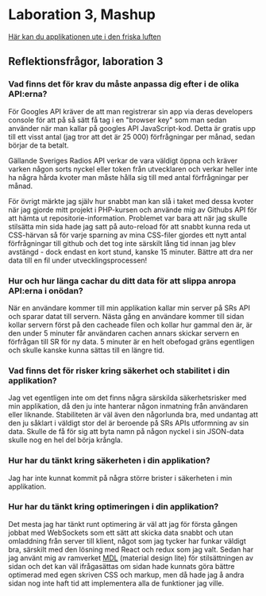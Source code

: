 # Laboration 3, Mashup

[Här kan du applikationen ute i den friska luften](http://mw222rs.github.io/1DV449_mw222rs/assignment3/client/)

## Reflektionsfrågor, laboration 3

### Vad finns det för krav du måste anpassa dig efter i de olika API:erna?

För Googles API kräver de att man registrerar sin app via deras developers console för att på så sätt få tag i en "browser key" som man sedan använder när man kallar på googles API JavaScript-kod. Detta är gratis upp till ett visst antal (jag tror att det är 25 000) förfrågningar per månad, sedan börjar de ta betalt.

Gällande Sveriges Radios API verkar de vara väldigt öppna och kräver varken någon sorts nyckel eller token från utvecklaren och verkar heller inte ha några hårda kvoter man måste hålla sig till med antal förfrågningar per månad. 

För övrigt märkte jag själv hur snabbt man kan slå i taket med dessa kvoter när jag gjorde mitt projekt i PHP-kursen och använde mig av Githubs API för att hämta ut repositorie-information. Problemet var bara att när jag skulle stilsätta min sida hade jag satt på auto-reload för att snabbt kunna reda ut CSS-härvan så för varje sparning av mina CSS-filer gjordes ett nytt antal förfrågningar till github och det tog inte särskilt lång tid innan jag blev avstängd - dock endast en kort stund, kanske 15 minuter. Bättre att dra ner data till en fil under utvecklingsprocessen!


### Hur och hur länga cachar du ditt data för att slippa anropa API:erna i onödan?

När en användare kommer till min applikation kallar min server på SRs API och sparar datat till servern. Nästa gång en användare kommer till sidan kollar servern först på den cacheade filen och kollar hur gammal den är, är den under 5 minuter får användaren cachen annars skickar servern en förfrågan till SR för ny data. 5 minuter är en helt obefogad gräns egentligen och skulle kanske kunna sättas till en längre tid. 

### Vad finns det för risker kring säkerhet och stabilitet i din applikation?

Jag vet egentligen inte om det finns några särskilda säkerhetsrisker med min applikation, då den ju inte hanterar någon inmatning från användaren eller liknande. Stabiliteten är väl även den någorlunda bra, med undantag att den ju såklart i väldigt stor del är beroende på SRs APIs utformning av sin data. Skulle de få för sig att byta namn på någon nyckel i sin JSON-data skulle nog en hel del börja krångla. 

### Hur har du tänkt kring säkerheten i din applikation?

Jag har inte kunnat kommit på några större brister i säkerheten i min applikation. 

### Hur har du tänkt kring optimeringen i din applikation?

Det mesta jag har tänkt runt optimering är väl att jag för första gången jobbat med WebSockets som ett sätt att skicka data snabbt och utan omladdning från server till klient, något som jag tycker har funkar väldigt bra, särskilt med den lösning med React och redux som jag valt. Sedan har jag använt mig av ramverket [MDL](http://www.getmdl.io/) (material design lite) för stilsättningen av sidan och det kan väl ifrågasättas om sidan hade kunnats göra bättre optimerad med egen skriven CSS och markup, men då hade jag å andra sidan nog inte haft tid att implementera alla de funktioner jag ville. 
